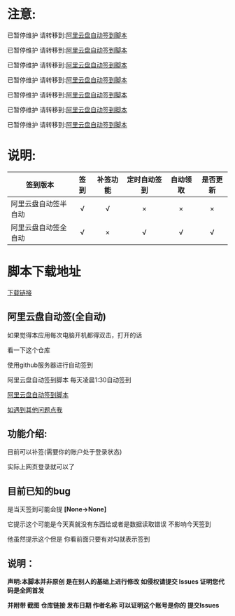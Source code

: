 # 注意:
已暂停维护 请转移到:[阿里云盘自动签到脚本](https://github.com/fgr178707/aliyunpan-automation)

已暂停维护 请转移到:[阿里云盘自动签到脚本](https://github.com/fgr178707/aliyunpan-automation)

已暂停维护 请转移到:[阿里云盘自动签到脚本](https://github.com/fgr178707/aliyunpan-automation)

已暂停维护 请转移到:[阿里云盘自动签到脚本](https://github.com/fgr178707/aliyunpan-automation)

已暂停维护 请转移到:[阿里云盘自动签到脚本](https://github.com/fgr178707/aliyunpan-automation)

已暂停维护 请转移到:[阿里云盘自动签到脚本](https://github.com/fgr178707/aliyunpan-automation)

已暂停维护 请转移到:[阿里云盘自动签到脚本](https://github.com/fgr178707/aliyunpan-automation)
# 说明:
签到版本  | 签到 | 补签功能 | 定时自动签到|自动领取| 是否更新|
------------- | :---: | :---: | :---: | :---: | :---:
阿里云盘自动签半自动  | √ | √ | × | × | × |
阿里云盘自动签全自动  | √ | × | √ | √ | √ |

# 脚本下载地址
[下载链接](https://github.com/fgr178707/aliyunpan/blob/main/aliyunpan_sign.py)


## 阿里云盘自动签(全自动)

如果觉得本应用每次电脑开机都得双击，打开的话

看一下这个仓库

使用github服务器进行自动签到

阿里云盘自动签到脚本 每天凌晨1:30自动签到

[阿里云盘自动签到脚本](https://github.com/fgr178707/aliyunpan-automation)

[如遇到其他问题点我](https://github.com/fgr178707/aliyunpan/issues/new/choose)

## 功能介绍:
目前可以补签(需要你的账户处于登录状态)

实际上网页登录就可以了

## 目前已知的bug
是当天签到可能会提 **[None->None]**

它提示这个可能是今天真就没有东西给或者是数据读取错误  不影响今天签到

他虽然提示这个但是 你看前面只要有对勾就表示签到

## 说明：
**声明:本脚本并非原创 是在别人的基础上进行修改 如侵权请提交 Issues 证明您代码是全网首发**

**并附带 截图 仓库链接 发布日期 作者名称 可以证明这个账号是你的 提交Issues**

